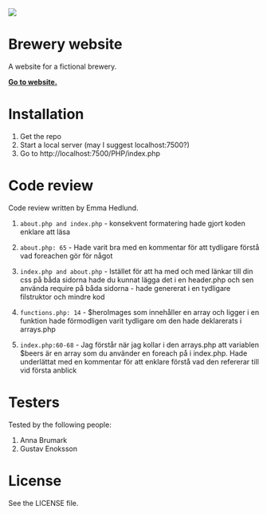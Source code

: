 <img src="https://media3.giphy.com/media/lr1PGJlmI7YMbG7Iwq/giphy.gif?cid=ecf05e47apfkgt66ltykxdlta5gqlujfq624zenfntyv0vpx&rid=giphy.gif">

# Brewery website

A website for a fictional brewery.

**[Go to website.](https://tobias-ahlund.com/project/index.php)**

# Installation

1. Get the repo
2. Start a local server (may I suggest localhost:7500?)
3. Go to http://localhost:7500/PHP/index.php

# Code review

Code review written by Emma Hedlund.

1. `about.php and index.php` - konsekvent formatering hade gjort koden enklare att läsa
 
2. `about.php: 65` - Hade varit bra med en kommentar för att tydligare förstå vad foreachen gör för något

3. `index.php and about.php` - Istället för att ha med <Doctype html> och <head> med länkar till din css på båda sidorna hade du kunnat lägga det i en header.php och sen använda require på båda sidorna - hade genererat i en tydligare filstruktor och mindre kod 
    
4. `functions.php: 14` - $heroImages som innehåller en array och ligger i en funktion hade förmodligen varit tydligare om den hade deklarerats i arrays.php
    
5. `index.php:60-68` - Jag förstår när jag kollar i den arrays.php att variablen $beers är en array som du använder en foreach på i index.php. Hade underlättat med en kommentar för att enklare förstå vad den refererar till vid första anblick 
    


# Testers

Tested by the following people:

1. Anna Brumark
2. Gustav Enoksson

# License

See the LICENSE file.
